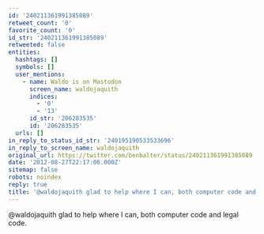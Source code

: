 ```yaml
---
id: '240211361991385089'
retweet_count: '0'
favorite_count: '0'
id_str: '240211361991385089'
retweeted: false
entities:
  hashtags: []
  symbols: []
  user_mentions:
    - name: Waldo is on Mastodon
      screen_name: waldojaquith
      indices:
        - '0'
        - '13'
      id_str: '206283535'
      id: '206283535'
  urls: []
in_reply_to_status_id_str: '240195190533533696'
in_reply_to_screen_name: waldojaquith
original_url: https://twitter.com/benbalter/status/240211361991385089
date: '2012-08-27T22:17:06.000Z'
sitemap: false
robots: noindex
reply: true
title: '@waldojaquith glad to help where I can, both computer code and legal code.'
---
```


@waldojaquith glad to help where I can, both computer code and legal code.